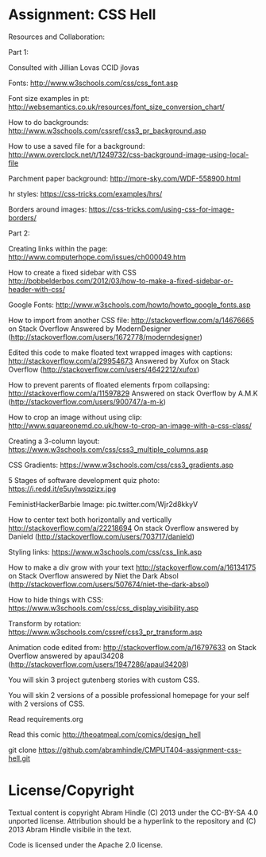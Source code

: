 Assignment: CSS Hell
====================

Resources and Collaboration:

Part 1:

Consulted with Jillian Lovas CCID jlovas 

Fonts:
http://www.w3schools.com/css/css_font.asp

Font size examples in pt:
http://websemantics.co.uk/resources/font_size_conversion_chart/

How to do backgrounds:
http://www.w3schools.com/cssref/css3_pr_background.asp

How to use a saved file for a background:
http://www.overclock.net/t/1249732/css-background-image-using-local-file

Parchment paper background:
http://more-sky.com/WDF-558900.html

hr styles:
https://css-tricks.com/examples/hrs/

Borders around images:
https://css-tricks.com/using-css-for-image-borders/

Part 2:

Creating links within the page:
http://www.computerhope.com/issues/ch000049.htm

How to create a fixed sidebar with CSS
http://bobbelderbos.com/2012/03/how-to-make-a-fixed-sidebar-or-header-with-css/

Google Fonts:
http://www.w3schools.com/howto/howto_google_fonts.asp

How to import from another CSS file:
http://stackoverflow.com/a/14676665
on Stack Overflow Answered by ModernDesigner (http://stackoverflow.com/users/1672778/moderndesigner)

Edited this code to make floated text wrapped images with captions:
http://stackoverflow.com/a/29954673
Answered by Xufox on Stack Overflow (http://stackoverflow.com/users/4642212/xufox)

How to prevent parents of floated elements frpom collapsing:
http://stackoverflow.com/a/11597829
Answered on stack Overflow by A.M.K (http://stackoverflow.com/users/900747/a-m-k)

How to crop an image without using clip:
http://www.squareonemd.co.uk/how-to-crop-an-image-with-a-css-class/

Creating a 3-column layout:
https://www.w3schools.com/css/css3_multiple_columns.asp

CSS Gradients:
https://www.w3schools.com/css/css3_gradients.asp

5 Stages of software development quiz photo:
https://i.redd.it/e5uylwsqzizx.jpg

FeministHackerBarbie Image:
pic.twitter.com/Wjr2d8kkyV

How to center text both horizontally and vertically
http://stackoverflow.com/a/22218694
On stack Overflow answered by Danield (http://stackoverflow.com/users/703717/danield)

Styling links:
https://www.w3schools.com/css/css_link.asp

How to make a div grow with your text
http://stackoverflow.com/a/16134175
on Stack Overflow answered by Niet the Dark Absol (http://stackoverflow.com/users/507674/niet-the-dark-absol)

How to hide things with CSS:
https://www.w3schools.com/css/css_display_visibility.asp

Transform by rotation:
https://www.w3schools.com/cssref/css3_pr_transform.asp

Animation code edited from:
http://stackoverflow.com/a/16797633
on Stack Overflow answered by apaul34208 (http://stackoverflow.com/users/1947286/apaul34208)


You will skin 3 project gutenberg stories with custom CSS.

You will skin 2 versions of a possible professional homepage for your
self with 2 versions of CSS.

Read requirements.org

Read this comic http://theoatmeal.com/comics/design_hell

git clone https://github.com/abramhindle/CMPUT404-assignment-css-hell.git


License/Copyright
=================

Textual content is copyright Abram Hindle (C) 2013 under the CC-BY-SA
4.0 unported license. Attribution should be a hyperlink to the
repository and (C) 2013 Abram Hindle visibile in the text.

Code is licensed under the Apache 2.0 license.


